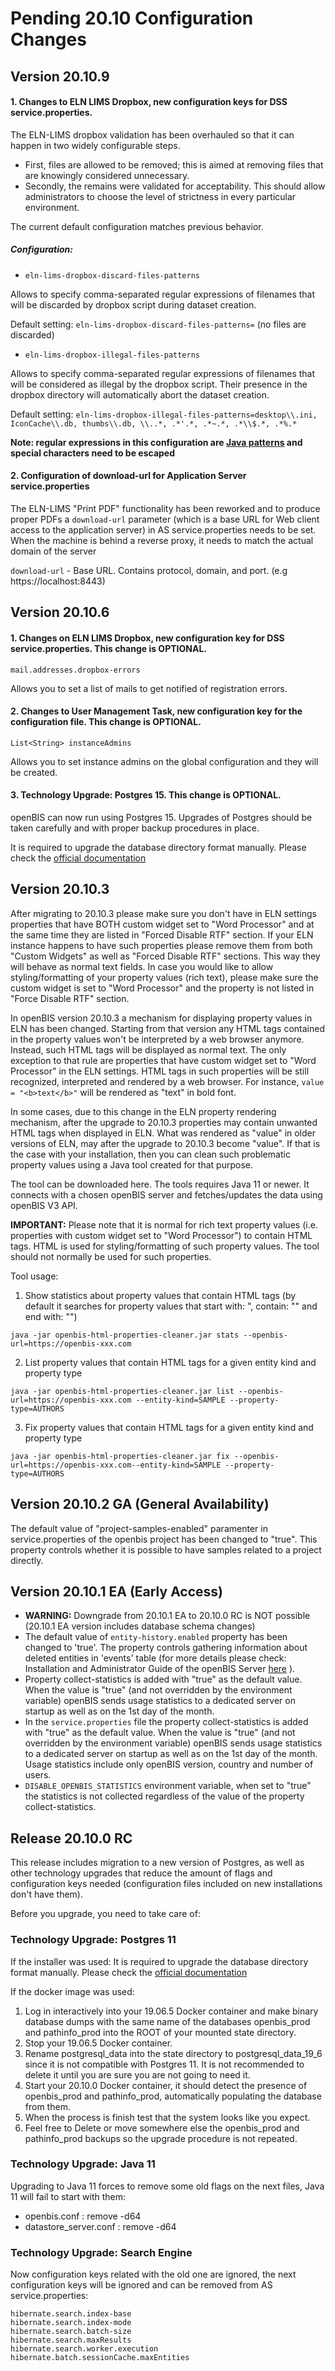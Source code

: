 # Pending 20.10 Configuration Changes

## Version 20.10.9

#### 1. Changes to ELN LIMS Dropbox, new configuration keys for DSS service.properties.
The ELN-LIMS dropbox validation has been overhauled so that it can happen in two widely configurable steps. 
- First, files are allowed to be removed; this is aimed at removing files that are knowingly considered unnecessary. 
- Secondly, the remains were validated for acceptability. This should allow administrators to choose the level of strictness in every particular environment. 

The current default configuration matches previous behavior.

##### Configuration:

- `eln-lims-dropbox-discard-files-patterns`

Allows to specify comma-separated regular expressions of filenames that will be discarded by dropbox script during dataset creation.  

Default setting: `eln-lims-dropbox-discard-files-patterns=` (no files are discarded)


- `eln-lims-dropbox-illegal-files-patterns`

Allows to specify comma-separated regular expressions of filenames that will be considered as illegal by the dropbox script. Their presence in the dropbox directory will automatically abort the dataset creation.

Default setting: `eln-lims-dropbox-illegal-files-patterns=desktop\\.ini, IconCache\\.db, thumbs\\.db, \\..*, .*'.*, .*~.*, .*\\$.*, .*%.*`

**Note: regular expressions in this configuration are [Java patterns](https://docs.oracle.com/javase/8/docs/api/java/util/regex/Pattern.html) and special characters need to be escaped**

#### 2. Configuration of download-url for Application Server service.properties
The ELN-LIMS "Print PDF" functionality has been reworked and to produce proper PDFs a `download-url` parameter (which is a base URL for Web client access to the application server) in AS service.properties needs to be set. 
When the machine is behind a reverse proxy, it needs to match the actual domain of the server

`download-url` - Base URL. Contains protocol, domain, and port. (e.g https://localhost:8443)

## Version 20.10.6
#### 1. Changes on ELN LIMS Dropbox, new configuration key for DSS service.properties. This change is OPTIONAL.

`mail.addresses.dropbox-errors`

Allows you to set a list of mails to get notified of registration errors.



#### 2. Changes to User Management Task, new configuration key for the configuration file. This change is OPTIONAL.

`List<String> instanceAdmins`

Allows you to set instance admins on the global configuration and they will be created.



#### 3. Technology Upgrade: Postgres 15. This change is OPTIONAL.

openBIS can now run using Postgres 15. Upgrades of Postgres should be taken carefully and with proper backup procedures in place.

It is required to upgrade the database directory format manually. Please check the [official documentation](https://www.postgresql.org/docs/15/upgrading.html)

## Version 20.10.3
After migrating to 20.10.3 please make sure you don't have in ELN settings properties that have BOTH custom widget set to "Word Processor" and at the same time they are listed in "Forced Disable RTF" section. If your ELN instance happens to have such properties please remove them from both "Custom Widgets" as well as "Forced Disable RTF" sections. This way they will behave as normal text fields. In case you would like to allow styling/formatting of your property values (rich text), please make sure the custom widget is set to "Word Processor" and the property is not listed in "Force Disable RTF" section. 
 
In openBIS version 20.10.3 a mechanism for displaying property values in ELN has been changed. Starting from that version any HTML tags contained in the property values won't be interpreted by a web browser anymore. Instead, such HTML tags will be displayed as normal text. The only exception to that rule are properties that have custom widget set to "Word Processor" in the ELN settings. HTML tags in such properties will be still recognized, interpreted and rendered by a web browser. For instance, `value = "<b>text</b>"` will be rendered as "text" in bold font. 

In some cases, due to this change in the ELN property rendering mechanism, after the upgrade to 20.10.3 properties may contain unwanted HTML tags when displayed in ELN. What was rendered as "value" in older versions of ELN, may after the upgrade to 20.10.3 become "<?xml version="1.0" encoding="UTF-8"?><html><head></head><body>value</body></html>". If that is the case with your installation, then you can clean such problematic property values using a Java tool created for that purpose.

The tool can be downloaded here. The tools requires Java 11 or newer. It connects with a chosen openBIS server and fetches/updates the data using openBIS V3 API.

**IMPORTANT:** Please note that it is normal for rich text property values (i.e. properties with custom widget set to "Word Processor") to contain HTML tags. HTML is used for styling/formatting of such property values. The tool should not normally be used for such properties.

Tool usage:

1) Show statistics about property values that contain HTML tags (by default it searches for property values that start with: "<?xml version="1.0" encoding="UTF-8"?>, contain: "<html><head></head><body>" and end with: "</body></html>")

`java -jar openbis-html-properties-cleaner.jar stats --openbis-url=https://openbis-xxx.com`

2) List property values that contain HTML tags for a given entity kind and property type

`java -jar openbis-html-properties-cleaner.jar list --openbis-url=https://openbis-xxx.com --entity-kind=SAMPLE --property-type=AUTHORS`

3) Fix property values that contain HTML tags for a given entity kind and property type

`java -jar openbis-html-properties-cleaner.jar fix --openbis-url=https://openbis-xxx.com--entity-kind=SAMPLE --property-type=AUTHORS`

## Version 20.10.2 GA (General Availability)
The default value of "project-samples-enabled" paramenter in service.properties of the openbis project has been changed to "true". This property controls whether it is possible to have samples related to a project directly.
## Version 20.10.1 EA (Early Access)
- **WARNING:** Downgrade from 20.10.1 EA to 20.10.0 RC is NOT possible (20.10.1 EA version includes database schema changes)  
- The default value of `entity-history.enabled` property has been changed to 'true'. The property controls gathering information about deleted entities in 'events' table (for more details please check: Installation and Administrator Guide of the openBIS Server [here](../configuration/optional-application-server-configuration.md#deleted-entity-history) ).  
- Property collect-statistics is added with "true" as the default value. When the value is "true" (and not overridden by the environment variable) openBIS sends usage statistics to a dedicated server on startup as well as on the 1st day of the month.
- In the `service.properties` file the property collect-statistics is added with "true" as the default value. When the value is "true" (and not overridden by the environment variable) openBIS sends usage statistics to a dedicated server on startup as well as on the 1st day of the month. Usage statistics include only openBIS version, country and number of users.
- `DISABLE_OPENBIS_STATISTICS` environment variable, when set to "true" the statistics is not collected regardless of the value of the property collect-statistics.
## Release 20.10.0 RC
This release includes migration to a new version of Postgres, as well as other technology upgrades that reduce the amount of flags and configuration keys needed (configuration files included on new installations don't have them).

Before you upgrade, you need to take care of:



### Technology Upgrade: Postgres 11

If the installer was used: It is required to upgrade the database directory format manually. Please check the [official documentation](https://www.postgresql.org/docs/11/upgrading.html)

If the docker image was used:

1. Log in interactively into your 19.06.5 Docker container and make binary database dumps with the same name of the databases openbis_prod and pathinfo_prod into the ROOT of your mounted state directory.
2. Stop your 19.06.5 Docker container.
3. Rename postgresql_data into the state directory to postgresql_data_19_6 since it is not compatible with Postgres 11. It is not recommended to delete it until you are sure you are not going to need it.
4. Start your 20.10.0 Docker container, it should detect the presence of openbis_prod and  pathinfo_prod, automatically populating the database from them.
5. When the process is finish test that the system looks like you expect.
6. Feel free to Delete or move somewhere else the openbis_prod and  pathinfo_prod backups so the upgrade procedure is not repeated.


### Technology Upgrade: Java 11

Upgrading to Java 11 forces to remove some old flags on the next files, Java 11 will fail to start with them:

- openbis.conf : remove -d64
- datastore_server.conf : remove -d64


### Technology Upgrade: Search Engine

Now configuration keys related with the old one are ignored, the next configuration keys will be ignored and can be removed from AS service.properties:

```
hibernate.search.index-base
hibernate.search.index-mode
hibernate.search.batch-size
hibernate.search.maxResults
hibernate.search.worker.execution
hibernate.batch.sessionCache.maxEntities
```
